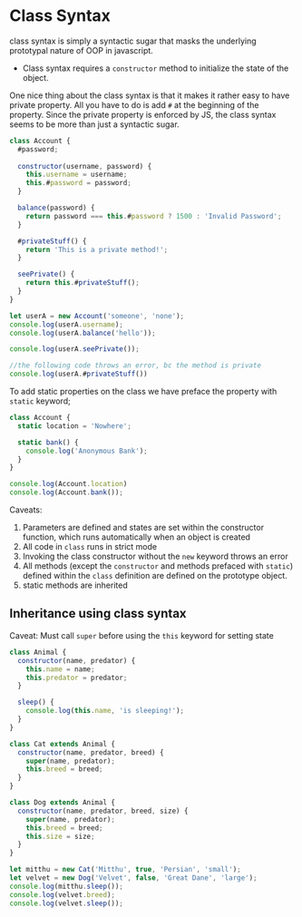 # Class Syntax

class syntax is simply a syntactic sugar that masks the underlying prototypal nature of OOP in javascript.

- Class syntax requires a `constructor` method to initialize the state of the object.

One nice thing about the class syntax is that it makes it rather easy to have private property. All you have to do is add `#` at the beginning of the property. Since the private property is enforced by JS, the class syntax seems to be more than just a syntactic sugar.

```javascript
class Account {
  #password;
  
  constructor(username, password) {
    this.username = username;
    this.#password = password;
  }

  balance(password) {
    return password === this.#password ? 1500 : 'Invalid Password';
  }

  #privateStuff() {
    return 'This is a private method!';
  }

  seePrivate() {
    return this.#privateStuff();
  }
}

let userA = new Account('someone', 'none');
console.log(userA.username);
console.log(userA.balance('hello'));

console.log(userA.seePrivate());

//the following code throws an error, bc the method is private
console.log(userA.#privateStuff())
```

To add static properties on the class we have preface the property with `static` keyword;

```javascript
class Account {
  static location = 'Nowhere';

  static bank() {
    console.log('Anonymous Bank');
  }
}

console.log(Account.location)
console.log(Account.bank());
```

Caveats:
1. Parameters are defined and states are set within the constructor function, which runs automatically when an object is created
2. All code in `class` runs in strict mode
3. Invoking the class constructor without the `new` keyword throws an error
4. All methods (except the `constructor` and methods prefaced with `static`) defined within the `class` definition are defined on the prototype object. 
5. static methods are inherited

## Inheritance using class syntax

Caveat: Must call `super` before using the `this` keyword for setting state

```javascript
class Animal {
  constructor(name, predator) {
    this.name = name;
    this.predator = predator;
  }

  sleep() {
    console.log(this.name, 'is sleeping!');
  }
}

class Cat extends Animal {
  constructor(name, predator, breed) {
    super(name, predator);
    this.breed = breed;
  }
}

class Dog extends Animal {
  constructor(name, predator, breed, size) {
    super(name, predator);
    this.breed = breed;
    this.size = size;
  }
}

let mitthu = new Cat('Mitthu', true, 'Persian', 'small');
let velvet = new Dog('Velvet', false, 'Great Dane', 'large');
console.log(mitthu.sleep());
console.log(velvet.breed);
console.log(velvet.sleep());
```
